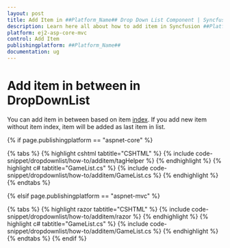 ```yaml
---
layout: post
title: Add Item in ##Platform_Name## Drop Down List Component | Syncfusion
description: Learn here all about how to add item in Syncfusion ##Platform_Name## Drop Down List component of Syncfusion Essential JS 2 and more.
platform: ej2-asp-core-mvc
control: Add Item
publishingplatform: ##Platform_Name##
documentation: ug
---
```



# Add item in between in DropDownList

You can add item in between based on item [index](https://help.syncfusion.com/cr/aspnetmvc-js2/Syncfusion.EJ2.DropDowns.DropDownList.html#Syncfusion_EJ2_DropDowns_DropDownList_Index). If you add new item without item index, item will be added as last item in list.

{% if page.publishingplatform == "aspnet-core" %}

{% tabs %}
{% highlight cshtml tabtitle="CSHTML" %}
{% include code-snippet/dropdownlist/how-to/additem/tagHelper %}
{% endhighlight %}
{% highlight c# tabtitle="GameList.cs" %}
{% include code-snippet/dropdownlist/how-to/additem/GameList.cs %}
{% endhighlight %}
{% endtabs %}

{% elsif page.publishingplatform == "aspnet-mvc" %}

{% tabs %}
{% highlight razor tabtitle="CSHTML" %}
{% include code-snippet/dropdownlist/how-to/additem/razor %}
{% endhighlight %}
{% highlight c# tabtitle="GameList.cs" %}
{% include code-snippet/dropdownlist/how-to/additem/GameList.cs %}
{% endhighlight %}
{% endtabs %}
{% endif %}

